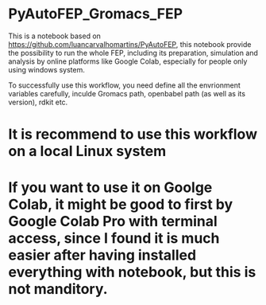 # PyAutoFEP_Gromacs_FEP
This is a notebook based on https://github.com/luancarvalhomartins/PyAutoFEP, this notebook provide the possibility to run the whole FEP, including its preparation, simulation and analysis by online platforms like Google Colab, especially for people only using windows system.

To successfully use this workflow, you need define all the envrionment variables carefully, inculde Gromacs path, openbabel path (as well as its version), rdkit etc.

# It is recommend to use this workflow on a local Linux system
# If you want to use it on Goolge Colab, it might be good to first by Google Colab Pro with terminal access, since I found it is much easier after having installed everything with notebook, but this is not manditory.
